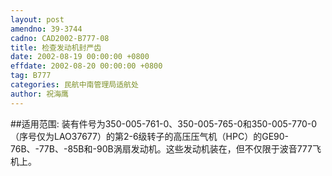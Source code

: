 ```yaml
---
layout: post
amendno: 39-3744
cadno: CAD2002-B777-08
title: 检查发动机封严齿
date: 2002-08-19 00:00:00 +0800
effdate: 2002-08-20 00:00:00 +0800
tag: B777
categories: 民航中南管理局适航处
author: 祝海鹰
---
```


##适用范围:
装有件号为350-005-761-0、350-005-765-0和350-005-770-0（序号仅为LAO37677）的第2-6级转子的高压压气机（HPC）的GE90-76B、-77B、-85B和-90B涡扇发动机。这些发动机装在，但不仅限于波音777飞机上。


